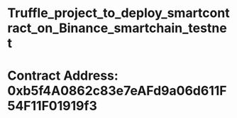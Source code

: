# Truffle_project_to_deploy_smartcontract_on_Binance_smartchain_testnet

# Contract Address: 0xb5f4A0862c83e7eAFd9a06d611F54F11F01919f3
